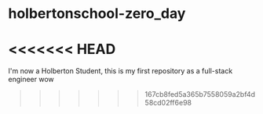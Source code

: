 # holbertonschool-zero_day
<<<<<<< HEAD
=======
I'm now a Holberton Student, this is my first repository as a full-stack engineer wow
>>>>>>> 167cb8fed5a365b7558059a2bf4d58cd02ff6e98
